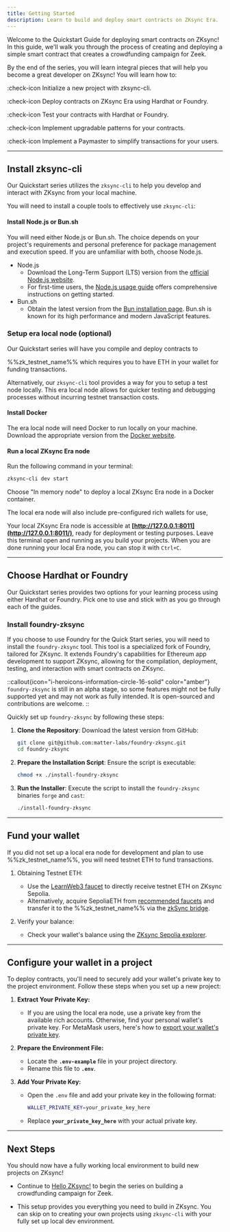 ```yaml
---
title: Getting Started
description: Learn to build and deploy smart contracts on ZKsync Era.
---
```


Welcome to the Quickstart Guide for deploying smart contracts on ZKsync!
In this guide, we'll walk you through the process of creating and deploying a simple smart contract that creates a crowdfunding campaign for Zeek.

By the end of the series, you will learn integral pieces that will
help you become a great developer on ZKsync! You will learn how to:

:check-icon Initialize a new project with zksync-cli.

:check-icon Deploy contracts on ZKsync Era using Hardhat or Foundry.

:check-icon Test your contracts with Hardhat or Foundry.

:check-icon Implement upgradable patterns for your contracts.

:check-icon Implement a Paymaster to simplify transactions for your users.

---

## Install zksync-cli

Our Quickstart series utilizes the `zksync-cli` to help you develop and interact with ZKsync from your local machine.
<!-- TODO: update link -->
<!-- Check out our [zksync-cli section](/content/tooling/zksync-cli) to learn more on how to use the CLI. -->

You will need to install a couple tools to effectively use `zksync-cli`:

#### Install Node.js or Bun.sh

You will need either Node.js or Bun.sh.
The choice depends on your project's requirements and personal preference for package management and execution speed.
If you are unfamiliar with both, choose Node.js.

- Node.js
  - Download the Long-Term Support (LTS) version from the [official Node.js website](https://nodejs.org/en/download).
  - For first-time users, the [Node.js usage guide](https://nodejs.org/api/synopsis.html#usage)
  offers comprehensive instructions on getting started.
- Bun.sh
  - Obtain the latest version from the [Bun installation page](https://bun.sh/docs/installation).
  Bun.sh is known for its high performance and modern JavaScript features.

### Setup era local node (optional)

Our Quickstart series will have you compile and deploy contracts to

%%zk_testnet_name%% which requires you to have ETH in your wallet for funding transactions.

Alternatively, our `zksync-cli` tool provides a way for you to setup a test node locally.
This era local node allows for quicker testing and debugging processes without incurring testnet transaction costs.

#### Install Docker

The era local node will need Docker to run locally on your machine.
Download the appropriate version from the [Docker website](https://docs.docker.com/engine/install/).

#### Run a local ZKsync Era node

Run the following command in your terminal:

```bash
zksync-cli dev start
```

Choose "In memory node" to deploy a local ZKsync Era node in a Docker container.

The local era node will also include pre-configured rich wallets for use,
<!-- TODO: update link -->
<!-- visit [era-test-node rich wallets](https://era.zksync.io/docs/tools/testing/era-test-node.html#use-pre-configured-rich-wallets) -->

Your local ZKsync Era node is accessible at **[http://127.0.0.1:8011](http://127.0.0.1:8011/)**, ready for deployment or testing purposes.
Leave this terminal open and running as you build your projects.
When you are done running your local Era node, you can stop it with `Ctrl+C`.

---

## Choose Hardhat or Foundry

Our Quickstart series provides two options for your learning process using
either Hardhat or Foundry. Pick one to use and stick with as you go through
each of the guides.

<!-- Create a component that sets which tool they use and pre-set the tabs -->

### Install foundry-zksync

If you choose to use Foundry for the Quick Start series, you will need to
install the `foundry-zksync` tool. This tool is a specialized fork of Foundry, tailored for ZKsync.
It extends Foundry's capabilities for Ethereum app development to support ZKsync,
allowing for the compilation, deployment, testing, and interaction with smart contracts on ZKsync.

::callout{icon="i-heroicons-information-circle-16-solid" color="amber"}
`foundry-zksync` is still in an alpha stage, so some features might not be fully supported
yet and may not work as fully intended. It is open-sourced and contributions are welcome.
::

Quickly set up `foundry-zksync` by following these steps:

1. **Clone the Repository**:
   Download the latest version from GitHub:

   ```bash
   git clone git@github.com:matter-labs/foundry-zksync.git
   cd foundry-zksync
   ```

2. **Prepare the Installation Script**:
   Ensure the script is executable:

   ```bash
   chmod +x ./install-foundry-zksync
   ```

3. **Run the Installer**:
   Execute the script to install the `foundry-zksync` binaries `forge` and `cast`:

   ```bash
   ./install-foundry-zksync
   ```

---

## Fund your wallet

If you did not set up a local era node for development and plan to use %%zk_testnet_name%%, you will need testnet ETH to fund transactions.

1. Obtaining Testnet ETH:

    - Use the [LearnWeb3 faucet](https://learnweb3.io/faucets/zksync_sepolia/)
    to directly receive testnet ETH on ZKsync Sepolia.
    - Alternatively, acquire SepoliaETH from [recommended faucets](https://www.notion.so/tooling/network-faucets.md) and
    transfer it to the %%zk_testnet_name%% via the [zkSync bridge](https://portal.zksync.io/bridge/?network=sepolia).

1. Verify your balance:

      - Check your wallet's balance using the [ZKsync Sepolia explorer](https://sepolia.explorer.zksync.io/).

---

## Configure your wallet in a project

To deploy contracts, you'll need to securely add your wallet's private key to the project environment. Follow these steps when you set up a new project:

1. **Extract Your Private Key:**
      <!-- markdownlint-disable-next-line MD013 -->
      - If you are using the local era node, use a private key from the available rich accounts. Otherwise, find your personal wallet's private key. For MetaMask users, here's how to [export your wallet's private key](https://support.metamask.io/hc/en-us/articles/360015289632-How-to-export-an-account-s-private-key).

1. **Prepare the Environment File:**
      - Locate the **`.env-example`** file in your project directory.
      - Rename this file to **`.env`**.

1. **Add Your Private Key:**
      - Open the `.env` file and add your private key in the following format:

        ```sh
        WALLET_PRIVATE_KEY=your_private_key_here
        ```

      - Replace **`your_private_key_here`** with your actual private key.

---

## Next Steps

You should now have a fully working local environment to build new projects on ZKsync!

- Continue to [Hello ZKsync!](/build/quick-start/hello-zksync) to begin the series on building a crowdfunding campaign for Zeek.
<!-- TODO: add a link to other guides -->
- This setup provides you everything you need to build in ZKsync.
You can skip on to creating your own projects using `zksync-cli` with your fully set up local dev environment.
